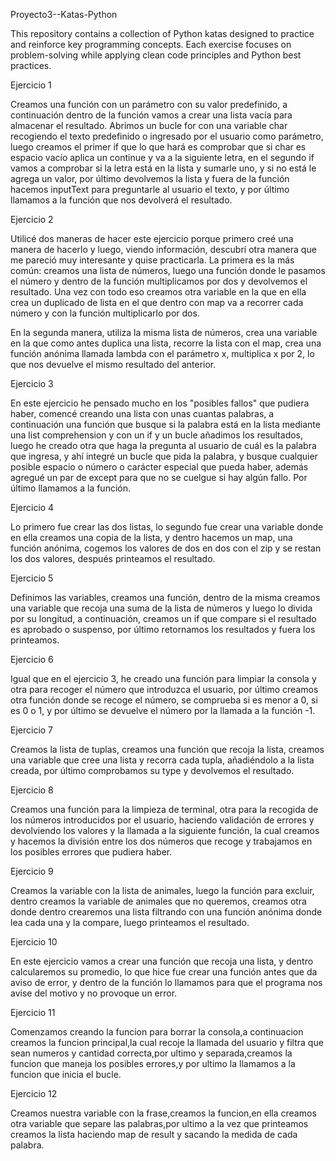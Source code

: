 Proyecto3--Katas-Python

This repository contains a collection of Python katas designed to practice and reinforce key programming concepts. Each exercise focuses on problem-solving while applying clean code principles and Python best practices.

Ejercicio 1

Creamos una función con un parámetro con su valor predefinido, a continuación dentro de la función vamos a crear una lista vacía para almacenar el resultado. Abrimos un bucle for con una variable char recogiendo el texto predefinido o ingresado por el usuario como parámetro, luego creamos el primer if que lo que hará es comprobar que si char es espacio vacío aplica un continue y va a la siguiente letra, en el segundo if vamos a comprobar si la letra está en la lista y sumarle uno, y si no está le agrega un valor, por último devolvemos la lista y fuera de la función hacemos inputText para preguntarle al usuario el texto, y por último llamamos a la función que nos devolverá el resultado.

Ejercicio 2

Utilicé dos maneras de hacer este ejercicio porque primero creé una manera de hacerlo y luego, viendo información, descubrí otra manera que me pareció muy interesante y quise practicarla. La primera es la más común: creamos una lista de números, luego una función donde le pasamos el número y dentro de la función multiplicamos por dos y devolvemos el resultado. Una vez con todo eso creamos otra variable en la que en ella crea un duplicado de lista en el que dentro con map va a recorrer cada número y con la función multiplicarlo por dos.

En la segunda manera, utiliza la misma lista de números, crea una variable en la que como antes duplica una lista, recorre la lista con el map, crea una función anónima llamada lambda con el parámetro x, multiplica x por 2, lo que nos devuelve el mismo resultado del anterior.

Ejercicio 3

En este ejercicio he pensado mucho en los "posibles fallos" que pudiera haber, comencé creando una lista con unas cuantas palabras, a continuación una función que busque si la palabra está en la lista mediante una list comprehension y con un if y un bucle añadimos los resultados, luego he creado otra que haga la pregunta al usuario de cuál es la palabra que ingresa, y ahí integré un bucle que pida la palabra, y busque cualquier posible espacio o número o carácter especial que pueda haber, además agregué un par de except para que no se cuelgue si hay algún fallo. Por último llamamos a la función.

Ejercicio 4

Lo primero fue crear las dos listas, lo segundo fue crear una variable donde en ella creamos una copia de la lista, y dentro hacemos un map, una función anónima, cogemos los valores de dos en dos con el zip y se restan los dos valores, después printeamos el resultado.

Ejercicio 5

Definimos las variables, creamos una función, dentro de la misma creamos una variable que recoja una suma de la lista de números y luego lo divida por su longitud, a continuación, creamos un if que compare si el resultado es aprobado o suspenso, por último retornamos los resultados y fuera los printeamos.

Ejercicio 6

Igual que en el ejercicio 3, he creado una función para limpiar la consola y otra para recoger el número que introduzca el usuario, por último creamos otra función donde se recoge el número, se comprueba si es menor a 0, si es 0 o 1, y por último se devuelve el número por la llamada a la función -1.

Ejercicio 7

Creamos la lista de tuplas, creamos una función que recoja la lista, creamos una variable que cree una lista y recorra cada tupla, añadiéndolo a la lista creada, por último comprobamos su type y devolvemos el resultado.



Ejercicio 8

Creamos una función para la limpieza de terminal, otra para la recogida de los números introducidos por el usuario, haciendo validación de errores y devolviendo los valores y la llamada a la siguiente función, la cual creamos y hacemos la división entre los dos números que recoge y trabajamos en los posibles errores que pudiera haber.



Ejercicio 9

Creamos la variable con la lista de animales, luego la función para excluir, dentro creamos la variable de animales que no queremos, creamos otra donde dentro crearemos una lista filtrando con una función anónima donde lea cada una y la compare, luego printeamos el resultado.



Ejercicio 10

En este ejercicio vamos a crear una función que recoja una lista, y dentro calcularemos su promedio, lo que hice fue crear una función antes que da aviso de error, y dentro de la función lo llamamos para que el programa nos avise del motivo y no provoque un error.



Ejercicio 11

Comenzamos creando la funcion para borrar la consola,a continuacion creamos la funcion principal,la cual recoje la llamada del usuario y filtra que sean numeros y cantidad correcta,por ultimo y separada,creamos la funcion que maneja los posibles errores,y por ultimo la llamamos a la funcion que inicia el bucle.


Ejercicio 12

Creamos nuestra variable con la frase,creamos la funcion,en ella creamos otra variable que separe las palabras,por ultimo a la vez que printeamos creamos la lista haciendo map de result y sacando la medida de cada palabra.